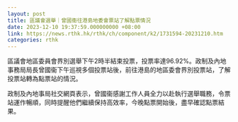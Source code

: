 ```yaml
---
layout: post
title: 區議會選舉｜曾國衞往港島地委會票站了解點票情況
date: 2023-12-10 19:37:59.000000000 +08:00
link: https://news.rthk.hk/rthk/ch/component/k2/1731594-20231210.htm
categories: rthk
---
```


區議會地區委員會界別選舉下午2時半結束投票，投票率達96.92%。政制及內地事務局局長曾國衞下午巡視多個投票站後，前往港島的地區委會界別投票站，了解投票站轉為點票站的情況。

政制及內地事局社交網頁表示，曾國衞感謝工作人員全力以赴執行選舉職務，令票站運作暢順，同時提醒他們繼續保持高效率，今晚點票開始後，盡早確認點票結果。
